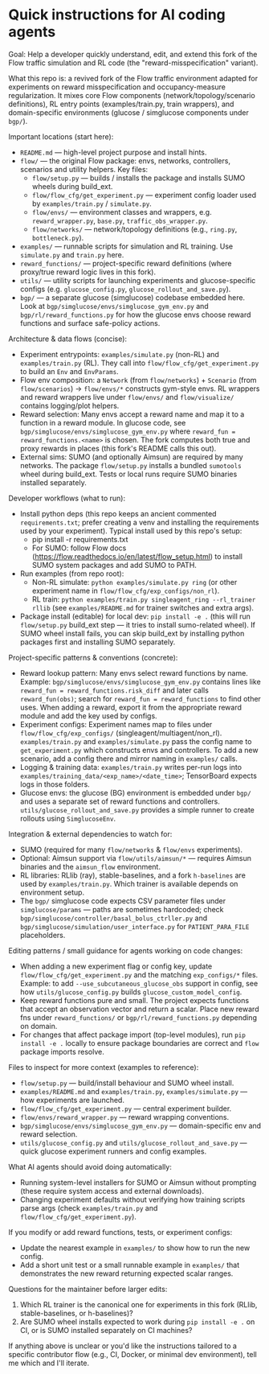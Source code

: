<!-- Copilot / AI agent helper for the flow_reward_misspecification repo -->
# Quick instructions for AI coding agents

Goal: Help a developer quickly understand, edit, and extend this fork of the Flow traffic simulation and RL code (the "reward-misspecification" variant).

What this repo is: a revived fork of the Flow traffic environment adapted for experiments on reward misspecification and occupancy-measure regularization. It mixes core Flow components (network/topology/scenario definitions), RL entry points (examples/train.py, train wrappers), and domain-specific environments (glucose / simglucose components under `bgp/`).

Important locations (start here):
- `README.md` — high-level project purpose and install hints.
- `flow/` — the original Flow package: envs, networks, controllers, scenarios and utility helpers. Key files:
  - `flow/setup.py` — builds / installs the package and installs SUMO wheels during build_ext.
  - `flow/flow_cfg/get_experiment.py` — experiment config loader used by `examples/train.py` / `simulate.py`.
  - `flow/envs/` — environment classes and wrappers, e.g. `reward_wrapper.py`, `base.py`, `traffic_obs_wrapper.py`.
  - `flow/networks/` — network/topology definitions (e.g., `ring.py`, `bottleneck.py`).
- `examples/` — runnable scripts for simulation and RL training. Use `simulate.py` and `train.py` here.
- `reward_functions/` — project-specific reward definitions (where proxy/true reward logic lives in this fork).
- `utils/` — utility scripts for launching experiments and glucose-specific configs (e.g. `glucose_config.py`, `glucose_rollout_and_save.py`).
- `bgp/` — a separate glucose (simglucose) codebase embedded here. Look at `bgp/simglucose/envs/simglucose_gym_env.py` and `bgp/rl/reward_functions.py` for how the glucose envs choose reward functions and surface safe-policy actions.

Architecture & data flows (concise):
- Experiment entrypoints: `examples/simulate.py` (non-RL) and `examples/train.py` (RL). They call into `flow/flow_cfg/get_experiment.py` to build an `Env` and `EnvParams`.
- Flow env composition: a `Network` (from `flow/networks`) + `Scenario` (from `flow/scenarios`) -> `flow/envs/*` constructs gym-style envs. RL wrappers and reward wrappers live under `flow/envs/` and `flow/visualize/` contains logging/plot helpers.
- Reward selection: Many envs accept a reward name and map it to a function in a reward module. In glucose code, see `bgp/simglucose/envs/simglucose_gym_env.py` where `reward_fun = reward_functions.<name>` is chosen. The fork computes both true and proxy rewards in places (this fork's README calls this out).
- External sims: SUMO (and optionally Aimsun) are required by many networks. The package `flow/setup.py` installs a bundled `sumotools` wheel during build_ext. Tests or local runs require SUMO binaries installed separately.

Developer workflows (what to run):
- Install python deps (this repo keeps an ancient commented `requirements.txt`; prefer creating a venv and installing the requirements used by your experiment). Typical install used by this repo's setup:
  - pip install -r requirements.txt
  - For SUMO: follow Flow docs (https://flow.readthedocs.io/en/latest/flow_setup.html) to install SUMO system packages and add SUMO to PATH.
- Run examples (from repo root):
  - Non-RL simulate: `python examples/simulate.py ring` (or other experiment name in `flow/flow_cfg/exp_configs/non_rl`).
  - RL train: `python examples/train.py singleagent_ring --rl_trainer rllib` (see `examples/README.md` for trainer switches and extra args).
- Package install (editable) for local dev: `pip install -e .` (this will run `flow/setup.py` build_ext step — it tries to install sumo-related wheel). If SUMO wheel install fails, you can skip build_ext by installing python packages first and installing SUMO separately.

Project-specific patterns & conventions (concrete):
- Reward lookup pattern: Many envs select reward functions by name. Example: `bgp/simglucose/envs/simglucose_gym_env.py` contains lines like `reward_fun = reward_functions.risk_diff` and later calls `reward_fun(obs)`; search for `reward_fun = reward_functions` to find other uses. When adding a reward, export it from the appropriate reward module and add the key used by configs.
- Experiment configs: Experiment names map to files under `flow/flow_cfg/exp_configs/` (singleagent/multiagent/non_rl). `examples/train.py` and `examples/simulate.py` pass the config name to `get_experiment.py` which constructs envs and controllers. To add a new scenario, add a config there and mirror naming in `examples/` calls.
- Logging & training data: `examples/train.py` writes per-run logs into `examples/training_data/<exp_name>/<date_time>`; TensorBoard expects logs in those folders.
- Glucose envs: the glucose (BG) environment is embedded under `bgp/` and uses a separate set of reward functions and controllers. `utils/glucose_rollout_and_save.py` provides a simple runner to create rollouts using `SimglucoseEnv`.

Integration & external dependencies to watch for:
- SUMO (required for many `flow/networks` & `flow/envs` experiments).
- Optional: Aimsun support via `flow/utils/aimsun/*` — requires Aimsun binaries and the `aimsun_flow` environment.
- RL libraries: RLlib (ray), stable-baselines, and a fork `h-baselines` are used by `examples/train.py`. Which trainer is available depends on environment setup.
- The `bgp/` simglucose code expects CSV parameter files under `simglucose/params` — paths are sometimes hardcoded; check `bgp/simglucose/controller/basal_bolus_ctrller.py` and `bgp/simglucose/simulation/user_interface.py` for `PATIENT_PARA_FILE` placeholders.

Editing patterns / small guidance for agents working on code changes:
- When adding a new experiment flag or config key, update `flow/flow_cfg/get_experiment.py` and the matching `exp_configs/*` files. Example: to add `--use_subcutaneous_glucose_obs` support in config, see how `utils/glucose_config.py` builds `glucose_custom_model_config`.
- Keep reward functions pure and small. The project expects functions that accept an observation vector and return a scalar. Place new reward fns under `reward_functions/` or `bgp/rl/reward_functions.py` depending on domain.
- For changes that affect package import (top-level modules), run `pip install -e .` locally to ensure package boundaries are correct and `flow` package imports resolve.

Files to inspect for more context (examples to reference):
- `flow/setup.py` — build/install behaviour and SUMO wheel install.
- `examples/README.md` and `examples/train.py`, `examples/simulate.py` — how experiments are launched.
- `flow/flow_cfg/get_experiment.py` — central experiment builder.
- `flow/envs/reward_wrapper.py` — reward wrapping conventions.
- `bgp/simglucose/envs/simglucose_gym_env.py` — domain-specific env and reward selection.
- `utils/glucose_config.py` and `utils/glucose_rollout_and_save.py` — quick glucose experiment runners and config examples.

What AI agents should avoid doing automatically:
- Running system-level installers for SUMO or Aimsun without prompting (these require system access and external downloads).
- Changing experiment defaults without verifying how training scripts parse args (check `examples/train.py` and `flow/flow_cfg/get_experiment.py`).

If you modify or add reward functions, tests, or experiment configs:
- Update the nearest example in `examples/` to show how to run the new config.
- Add a short unit test or a small runnable example in `examples/` that demonstrates the new reward returning expected scalar ranges.

Questions for the maintainer before larger edits:
1. Which RL trainer is the canonical one for experiments in this fork (RLlib, stable-baselines, or h-baselines)?
2. Are SUMO wheel installs expected to work during `pip install -e .` on CI, or is SUMO installed separately on CI machines?

If anything above is unclear or you'd like the instructions tailored to a specific contributor flow (e.g., CI, Docker, or minimal dev environment), tell me which and I'll iterate.
